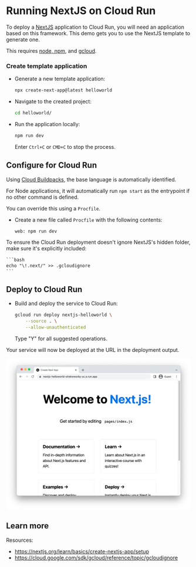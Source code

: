 # Running NextJS on Cloud Run

<!--- Generated 2022-08-24 05:34:09.488304 -->

To deploy a [NextJS](https://nextjs.org/) application to Cloud Run, you will need an application
based on this framework. This demo gets you to use the NextJS template to generate one. 

This requires [node, npm](https://cloud.google.com/nodejs/docs/setup), and [gcloud](https://cloud.google.com/sdk/docs/install). 

### Create template application


* Generate a new template application: 

    ```bash
    npx create-next-app@latest helloworld
    ```




* Navigate to the created project:

    ```bash
    cd helloworld/
    ```

* Run the application locally:

    ```bash
    npm run dev
    ```

    Enter `Ctrl+C` or `CMD+C` to stop the process.


## Configure for Cloud Run

Using [Cloud Buildpacks](https://github.com/GoogleCloudPlatform/buildpacks), 
the base language is automatically identified.


For Node applications, it will automatically run `npm start` as the entrypoint if no other command is defined. 



You can override this using a `Procfile`. 

* Create a new file called `Procfile` with the following contents: 

    ```
    web: npm run dev
    ```




To ensure the Cloud Run deployment doesn't ignore NextJS's hidden folder, make sure it's 
explicitly included: 

    ```bash
    echo "\!.next/" >> .gcloudignore
    ```




## Deploy to Cloud Run

* Build and deploy the service to Cloud Run: 


    ```bash
    gcloud run deploy nextjs-helloworld \
        --source . \
        --allow-unauthenticated 
    ```

    Type "Y" for all suggested operations.


Your service will now be deployed at the URL in the deployment output.

![Example NextJS deployment](example.png)

## Learn more

Resources: 

- https://nextjs.org/learn/basics/create-nextjs-app/setup
- https://cloud.google.com/sdk/gcloud/reference/topic/gcloudignore
